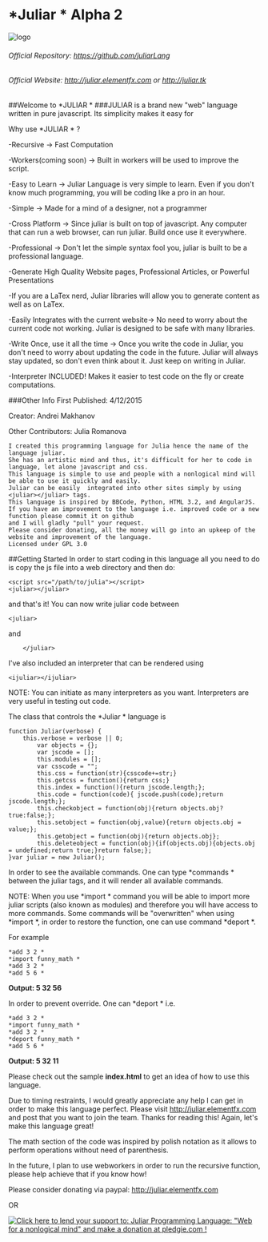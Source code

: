 # *Juliar * Alpha 2
![logo](https://cloud.githubusercontent.com/assets/11934545/9560198/1641db26-4dd6-11e5-8b7d-8aaf54ca2ea1.png)

###### Official Repository: https://github.com/juliarLang
###### Official Website: http://juliar.elementfx.com or http://juliar.tk

##Welcome to *JULIAR *
###JULIAR is a brand new "web" language written in pure javascript. Its simplicity makes it easy for

Why use *JULIAR * ?

-Recursive -> Fast Computation

-Workers(coming soon) -> Built in workers will be used to improve the script.

-Easy to Learn -> Juliar Language is very simple to learn. Even if you don't know much programming, you will be coding like a pro in an hour.

-Simple  -> Made for a mind of a designer, not a programmer

-Cross Platform -> Since juliar is built on top of javascript. Any computer that can run a web browser, can run juliar. Build once use it everywhere.

-Professional -> Don't let the simple syntax fool you, juliar is built to be a professional language.

-Generate High Quality Website pages, Professional Articles, or Powerful Presentations

-If you are a LaTex nerd, Juliar libraries will allow you to generate content as well as on LaTex.

-Easily Integrates with the current website-> No need to worry about the current code not working. Juliar is designed to be safe with many libraries.

-Write Once, use it all the time -> Once you write the code in Juliar, you don't need to worry about updating the code in the future. Juliar will always stay updated, so don't even think about it. Just keep on writing in Juliar.

-Interpreter INCLUDED! Makes it easier to test code on the fly or create computations.

###Other Info
First Published: 4/12/2015

Creator: Andrei Makhanov

Other Contributors: Julia Romanova

	I created this programming language for Julia hence the name of the language juliar.
	She has an artistic mind and thus, it's difficult for her to code in language, let alone javascript and css.
	This language is simple to use and people with a nonlogical mind will be able to use it quickly and easily.
	Juliar can be easily  integrated into other sites simply by using <juliar></juliar> tags.
	This language is inspired by BBCode, Python, HTML 3.2, and AngularJS.
	If you have an improvement to the language i.e. improved code or a new function please commit it on github 
	and I will gladly "pull" your request.
	Please consider donating, all the money will go into an upkeep of the website and improvement of the language.
	Licensed under GPL 3.0
	
##Getting Started
In order to start coding in this language all you need to do is copy the js file into a web directory and then do:

	<script src="/path/to/julia"></script>
	<juliar></juliar>

and that's it! You can now write juliar code between 

	<juliar>
	
and

        </juliar>
        
I've also included an interpreter that can be rendered using 

	<ijuliar></ijuliar>
	
NOTE: You can initiate as many interpreters as you want.
Interpreters are very useful in testing out code.

The class that controls the *Juliar * language is

	function Juliar(verbose) {
	    this.verbose = verbose || 0;
	        var objects = {};
	        var jscode = [];
	        this.modules = [];
	        var csscode = "";
	        this.css = function(str){csscode+=str;}
	        this.getcss = function(){return css;}
	        this.index = function(){return jscode.length;};
	        this.code = function(code){ jscode.push(code);return jscode.length;};
	        this.checkobject = function(obj){return objects.obj?  true:false;};
	        this.setobject = function(obj,value){return objects.obj = value;};
	        this.getobject = function(obj){return objects.obj};
	        this.deleteobject = function(obj){if(objects.obj){objects.obj = undefined;return true;}return false;};
	}var juliar = new Juliar();

In order to see the available commands. One can type *commands *  between the juliar tags, and it will render all available commands.

NOTE: When you use *import * command you will be able to import more juliar scripts (also known as modules) and therefore you will have access to more commands. Some commands will be "overwritten" when using *import *, in order to restore the function, one can use command *deport *. 

For example

	*add 3 2 *
	*import funny_math *
	*add 3 2 *
	*add 5 6 *
	
**Output:  5 32 56**

In order to prevent override. One can *deport * i.e.

	*add 3 2 *
	*import funny_math *
	*add 3 2 *
	*deport funny_math *
	*add 5 6 *
	
**Output: 5 32 11**

Please check out the sample __index.html__ to get an idea of how to use this language.

Due to timing restraints, I would greatly appreciate any help I can get in order to make this language perfect. Please visit 
 http://juliar.elementfx.com and post that you want to join the team. Thanks for reading this! Again, let's make this language great!
 
 The math section of the code was inspired by polish notation as it allows to perform operations without need of parenthesis.
 
In the future, I plan to use webworkers in order to run the recursive function, please help achieve that if you know how!
 
 Please consider donating via paypal: http://juliar.elementfx.com
 
 OR
 
 <a href='https://pledgie.com/campaigns/28839'><img alt='Click here to lend your support to: Juliar Programming Language: &quot;Web for a nonlogical mind&quot; and make a donation at pledgie.com !' src='https://pledgie.com/campaigns/28839.png?skin_name=chrome' border='0' ></a>
